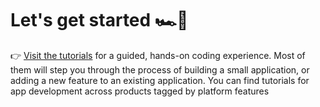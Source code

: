 # Let's get started 🏎💨
👉 [Visit the tutorials](https://developers.freshworks.com/tutorials/) for a guided, hands-on coding experience. Most of them will step you through the process of building a small application, or adding a new feature to an existing application. You can find tutorials for app development across products tagged by platform features
